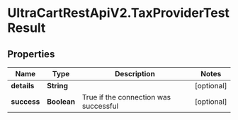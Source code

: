 # UltraCartRestApiV2.TaxProviderTestResult

## Properties

Name | Type | Description | Notes
------------ | ------------- | ------------- | -------------
**details** | **String** |  | [optional] 
**success** | **Boolean** | True if the connection was successful | [optional] 


